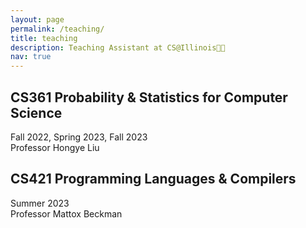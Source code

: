 ```yaml
---
layout: page
permalink: /teaching/
title: teaching
description: Teaching Assistant at CS@Illinois👩‍🏫 
nav: true
---
```


## CS361 Probability & Statistics for Computer Science
Fall 2022, Spring 2023, Fall 2023\
Professor Hongye Liu


## CS421 Programming Languages & Compilers
Summer 2023\
Professor Mattox Beckman
